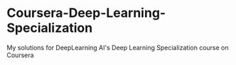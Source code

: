 # Coursera-Deep-Learning-Specialization
My solutions for DeepLearning AI's Deep Learning Specialization course on Coursera
